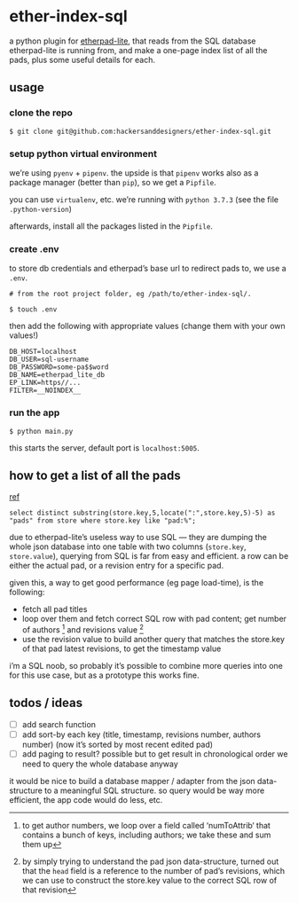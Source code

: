 ether-index-sql
===============

a python plugin for [etherpad-lite](https://github.com/ether/etherpad-lite/wiki/How-to-list-all-pads), that reads from the SQL database etherpad-lite is running from, and make a one-page index list of all the pads, plus some useful details for each.

## usage

### clone the repo

```
$ git clone git@github.com:hackersanddesigners/ether-index-sql.git
```

### setup python virtual environment

we’re using `pyenv` + `pipenv`. the upside is that `pipenv` works also as a package manager (better than `pip`), so we get a `Pipfile`.

you can use `virtualenv`, etc. we’re running with `python 3.7.3` (see the file `.python-version`) 

afterwards, install all the packages listed in the `Pipfile`.

### create .env

to store db credentials and etherpad’s base url to redirect pads to, we use a `.env`.

```
# from the root project folder, eg /path/to/ether-index-sql/.

$ touch .env
```

then add the following with appropriate values (change them with your own values!)

```
DB_HOST=localhost
DB_USER=sql-username
DB_PASSWORD=some-pa$$word
DB_NAME=etherpad_lite_db
EP_LINK=https//...
FILTER=__NOINDEX__
```

### run the app

```
$ python main.py
```

this starts the server, default port is `localhost:5005`.

## how to get a list of all the pads

[ref](https://github.com/ether/etherpad-lite/wiki/How-to-list-all-pads)

```
select distinct substring(store.key,5,locate(":",store.key,5)-5) as "pads" from store where store.key like "pad:%";
```

due to etherpad-lite’s useless way to use SQL — they are dumping the whole json database into one table with two columns (`store.key`, `store.value`), querying from SQL is far from easy and efficient. a row can be either the actual pad, or a revision entry for a specific pad.

given this, a way to get good performance (eg page load-time), is the following:

- fetch all pad titles 
- loop over them and fetch correct SQL row with pad content; get number of authors [^1] and revisions value [^2]
- use the revision value to build another query that matches the store.key of that pad latest revisions, to get the timestamp value

i’m a SQL noob, so probably it’s possible to combine more queries into one for this use case, but as a prototype this works fine.

[^1]: to get author numbers, we loop over a field called ‘numToAttrib‘ that contains a bunch of keys, including authors; we take these and sum them up
[^2]: by simply trying to understand the pad json data-structure, turned out that the `head` field is a reference to the number of pad’s revisions, which we can use to construct the store.key value to the correct SQL row of that revision

## todos / ideas

- [ ] add search function
- [ ] add sort-by each key (title, timestamp, revisions number, authors number) (now it’s sorted by most recent edited pad)
- [ ] add paging to result? possible but to get result in chronological order we need to query the whole database anyway

it would be nice to build a database mapper / adapter from the json data-structure to a meaningful SQL structure. so query would be way more efficient, the app code would do less, etc.
